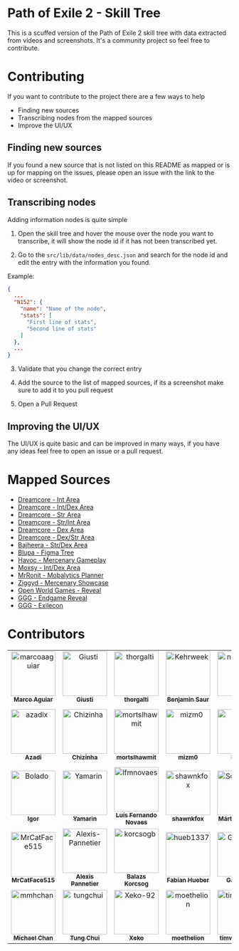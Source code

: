 # Path of Exile 2 - Skill Tree

This is a scuffed version of the Path of Exile 2 skill tree with data extracted from videos and screenshots. It's a community project so feel free to contribute.

# Contributing

If you want to contribute to the project there are a few ways to help

- Finding new sources
- Transcribing nodes from the mapped sources
- Improve the UI/UX

## Finding new sources

If you found a new source that is not listed on this README as mapped or is up for mapping on the issues, please open an issue with the link to the video or screenshot.

## Transcribing nodes

Adding information nodes is quite simple

1. Open the skill tree and hover the mouse over the node you want to transcribe, it will show the node id if it has not been transcribed yet.

2. Go to the `src/lib/data/nodes_desc.json` and search for the node id and edit the entry with the information you found.

Example:

```json
{
  ...
  "N152": {
    "name": "Name of the node",
    "stats": [
      "First line of stats",
      "Second line of stats"
    ]
  },
  ...
}
```

3. Validate that you change the correct entry

4. Add the source to the list of mapped sources, if its a screenshot make sure to add it to you pull request

5. Open a Pull Request

## Improving the UI/UX

The UI/UX is quite basic and can be improved in many ways, if you have any ideas feel free to open an issue or a pull request.

# Mapped Sources

- [Dreamcore - Int Area](https://www.youtube.com/watch?v=tI0xJb1HEYw)
- [Dreamcore - Int/Dex Area](https://www.youtube.com/watch?v=aTi9fF6fU24)
- [Dreamcore - Str Area](https://www.youtube.com/watch?v=yPh98i0-oHs)
- [Dreamcore - Str/Int Area](https://www.youtube.com/watch?v=XfriM2XvruQb)
- [Dreamcore - Dex Area](https://www.youtube.com/watch?v=WmAI31iog94)
- [Dreamcore - Dex/Str Area](https://www.youtube.com/watch?v=YOQlMiDNpyQ)
- [Bajheera - Str/Dex Area](https://www.youtube.com/watch?v=Ec_06V4NOWc)
- [Blupa - Figma Tree](https://www.figma.com/design/RDJYoGyidY3Xsc21HjcY31/Figma-basics)
- [Havoc - Mercenary Gameplay](https://www.youtube.com/watch?v=MLUfCNS7Pgo)
- [Moxsy - Int/Dex Area](https://youtu.be/LRL30Ib9RIU?si=EWwrFOF-s8jizDtI&t=1149)
- [MrRonit - Mobalytics Planner](https://www.youtube.com/watch?v=knx_VyDGYSw)
- [Ziggyd - Mercenary Showcase](https://www.youtube.com/watch?v=fLP1oODaZTE)
- [Open World Games - Reveal](https://www.youtube.com/watch?v=-v2UqGMmldc)
- [GGG - Endgame Reveal](https://www.youtube.com/watch?v=ZpIbaTXJD4g&t=1356s)
- [GGG - Exilecon](https://www.youtube.com/watch?v=y8OL9qqnhDo)

# Contributors

<!-- readme: collaborators,contributors -start -->
<table>
	<tbody>
		<tr>
            <td align="center">
                <a href="https://github.com/marcoaaguiar">
                    <img src="https://avatars.githubusercontent.com/u/7772685?v=4" width="100;" alt="marcoaaguiar"/>
                    <br />
                    <sub><b>Marco Aguiar</b></sub>
                </a>
            </td>
            <td align="center">
                <a href="https://github.com/Giusti">
                    <img src="https://avatars.githubusercontent.com/u/6214919?v=4" width="100;" alt="Giusti"/>
                    <br />
                    <sub><b>Giusti</b></sub>
                </a>
            </td>
            <td align="center">
                <a href="https://github.com/thorgalti">
                    <img src="https://avatars.githubusercontent.com/u/190164545?v=4" width="100;" alt="thorgalti"/>
                    <br />
                    <sub><b>thorgalti</b></sub>
                </a>
            </td>
            <td align="center">
                <a href="https://github.com/Kehrweek">
                    <img src="https://avatars.githubusercontent.com/u/37820515?v=4" width="100;" alt="Kehrweek"/>
                    <br />
                    <sub><b>Benjamin Saur</b></sub>
                </a>
            </td>
            <td align="center">
                <a href="https://github.com/neo-daru">
                    <img src="https://avatars.githubusercontent.com/u/137759704?v=4" width="100;" alt="neo-daru"/>
                    <br />
                    <sub><b>Daru</b></sub>
                </a>
            </td>
            <td align="center">
                <a href="https://github.com/meatwallace">
                    <img src="https://avatars.githubusercontent.com/u/3013783?v=4" width="100;" alt="meatwallace"/>
                    <br />
                    <sub><b>Geoff Whatley</b></sub>
                </a>
            </td>
		</tr>
		<tr>
            <td align="center">
                <a href="https://github.com/azadix">
                    <img src="https://avatars.githubusercontent.com/u/3746879?v=4" width="100;" alt="azadix"/>
                    <br />
                    <sub><b>Azadi</b></sub>
                </a>
            </td>
            <td align="center">
                <a href="https://github.com/Chizinha">
                    <img src="https://avatars.githubusercontent.com/u/16880563?v=4" width="100;" alt="Chizinha"/>
                    <br />
                    <sub><b>Chizinha</b></sub>
                </a>
            </td>
            <td align="center">
                <a href="https://github.com/mortslhawmit">
                    <img src="https://avatars.githubusercontent.com/u/30402832?v=4" width="100;" alt="mortslhawmit"/>
                    <br />
                    <sub><b>mortslhawmit</b></sub>
                </a>
            </td>
            <td align="center">
                <a href="https://github.com/mizm0">
                    <img src="https://avatars.githubusercontent.com/u/190132103?v=4" width="100;" alt="mizm0"/>
                    <br />
                    <sub><b>mizm0</b></sub>
                </a>
            </td>
            <td align="center">
                <a href="https://github.com/Darxo">
                    <img src="https://avatars.githubusercontent.com/u/2252464?v=4" width="100;" alt="Darxo"/>
                    <br />
                    <sub><b>Darxo</b></sub>
                </a>
            </td>
            <td align="center">
                <a href="https://github.com/theshannon">
                    <img src="https://avatars.githubusercontent.com/u/33788533?v=4" width="100;" alt="theshannon"/>
                    <br />
                    <sub><b>Shannon Pereira</b></sub>
                </a>
            </td>
		</tr>
		<tr>
            <td align="center">
                <a href="https://github.com/Bolado">
                    <img src="https://avatars.githubusercontent.com/u/74077743?v=4" width="100;" alt="Bolado"/>
                    <br />
                    <sub><b>Igor</b></sub>
                </a>
            </td>
            <td align="center">
                <a href="https://github.com/Yamarin">
                    <img src="https://avatars.githubusercontent.com/u/6870612?v=4" width="100;" alt="Yamarin"/>
                    <br />
                    <sub><b>Yamarin</b></sub>
                </a>
            </td>
            <td align="center">
                <a href="https://github.com/lfmnovaes">
                    <img src="https://avatars.githubusercontent.com/u/13990675?v=4" width="100;" alt="lfmnovaes"/>
                    <br />
                    <sub><b>Luís Fernando Novaes</b></sub>
                </a>
            </td>
            <td align="center">
                <a href="https://github.com/shawnkfox">
                    <img src="https://avatars.githubusercontent.com/u/190136877?v=4" width="100;" alt="shawnkfox"/>
                    <br />
                    <sub><b>shawnkfox</b></sub>
                </a>
            </td>
            <td align="center">
                <a href="https://github.com/SoonDead">
                    <img src="https://avatars.githubusercontent.com/u/988167?v=4" width="100;" alt="SoonDead"/>
                    <br />
                    <sub><b>Márton Vincze</b></sub>
                </a>
            </td>
            <td align="center">
                <a href="https://github.com/Saullasky">
                    <img src="https://avatars.githubusercontent.com/u/100862483?v=4" width="100;" alt="Saullasky"/>
                    <br />
                    <sub><b>GregoireS</b></sub>
                </a>
            </td>
		</tr>
		<tr>
            <td align="center">
                <a href="https://github.com/MrCatFace515">
                    <img src="https://avatars.githubusercontent.com/u/48973217?v=4" width="100;" alt="MrCatFace515"/>
                    <br />
                    <sub><b>MrCatFace515</b></sub>
                </a>
            </td>
            <td align="center">
                <a href="https://github.com/Alexis-Pannetier">
                    <img src="https://avatars.githubusercontent.com/u/35290061?v=4" width="100;" alt="Alexis-Pannetier"/>
                    <br />
                    <sub><b>Alexis Pannetier</b></sub>
                </a>
            </td>
            <td align="center">
                <a href="https://github.com/korcsogb">
                    <img src="https://avatars.githubusercontent.com/u/50313809?v=4" width="100;" alt="korcsogb"/>
                    <br />
                    <sub><b>Balazs Korcsog</b></sub>
                </a>
            </td>
            <td align="center">
                <a href="https://github.com/hueb1337">
                    <img src="https://avatars.githubusercontent.com/u/53821392?v=4" width="100;" alt="hueb1337"/>
                    <br />
                    <sub><b>Fabian Hueber</b></sub>
                </a>
            </td>
            <td align="center">
                <a href="https://github.com/Gardien1">
                    <img src="https://avatars.githubusercontent.com/u/43163679?v=4" width="100;" alt="Gardien1"/>
                    <br />
                    <sub><b>Gardien1</b></sub>
                </a>
            </td>
            <td align="center">
                <a href="https://github.com/JaredRabie">
                    <img src="https://avatars.githubusercontent.com/u/20741149?v=4" width="100;" alt="JaredRabie"/>
                    <br />
                    <sub><b>JaredRabie</b></sub>
                </a>
            </td>
		</tr>
		<tr>
            <td align="center">
                <a href="https://github.com/mmhchan">
                    <img src="https://avatars.githubusercontent.com/u/18507372?v=4" width="100;" alt="mmhchan"/>
                    <br />
                    <sub><b>Michael Chan</b></sub>
                </a>
            </td>
            <td align="center">
                <a href="https://github.com/tungchui">
                    <img src="https://avatars.githubusercontent.com/u/15983523?v=4" width="100;" alt="tungchui"/>
                    <br />
                    <sub><b>Tung Chui</b></sub>
                </a>
            </td>
            <td align="center">
                <a href="https://github.com/Xeko-92">
                    <img src="https://avatars.githubusercontent.com/u/123136614?v=4" width="100;" alt="Xeko-92"/>
                    <br />
                    <sub><b>Xeko</b></sub>
                </a>
            </td>
            <td align="center">
                <a href="https://github.com/moethelion">
                    <img src="https://avatars.githubusercontent.com/u/41308628?v=4" width="100;" alt="moethelion"/>
                    <br />
                    <sub><b>moethelion</b></sub>
                </a>
            </td>
            <td align="center">
                <a href="https://github.com/timwahlstrom">
                    <img src="https://avatars.githubusercontent.com/u/121232783?v=4" width="100;" alt="timwahlstrom"/>
                    <br />
                    <sub><b>timwahlstrom</b></sub>
                </a>
            </td>
		</tr>
	<tbody>
</table>
<!-- readme: collaborators,contributors -end -->
